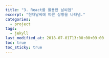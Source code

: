 ```yaml
---
title: "3. React를 활용한 날씨앱"
excerpt: "현재날씨에 따른 상황을 나타냄."
categories:
  - project
tags:
  - jekyll
last_modified_at: 2018-07-01T13:00:00+09:00
toc: true
toc_sticky: true
---
```

